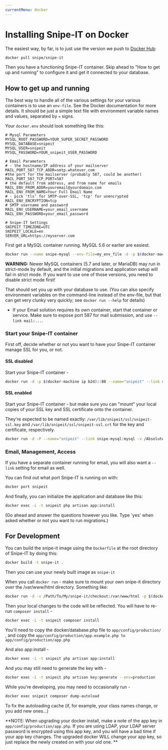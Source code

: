 ```yaml
---
currentMenu: docker
---
```


# Installing Snipe-IT on Docker

The easiest way, by far, is to just use the version we push to [Docker Hub](https://hub.docker.com/r/snipe/snipe-it/):

```sh
docker pull snipe/snipe-it
```

Then you have a functioning Snipe-IT container. Skip ahead to "How to get up and
running" to configure it and get it connected to your database.

## How to get up and running

The best way to handle all of the various settings for your various containers is to use an `env-file`.
See the Docker documentation for more details. It should be just a simple text file with environment
variable names and values, separated by ```=``` signs.

Your `docker.env` should look something like this:

```env
# Mysql Parameters
MYSQL_ROOT_PASSWORD=YOUR_SUPER_SECRET_PASSWORD
MYSQL_DATABASE=snipeit
MYSQL_USER=snipeit
MYSQL_PASSWORD=YOUR_snipeit_USER_PASSWORD

# Email Parameters
# - the hostname/IP address of your mailserver
MAIL_PORT_587_TCP_ADDR=smtp.whatever.com
#the port for the mailserver (probably 587, could be another)
MAIL_PORT_587_TCP_PORT=587
# the default from address, and from name for emails
MAIL_ENV_FROM_ADDR=youremail@yourdomain.com
MAIL_ENV_FROM_NAME=Your Full Email Name
# - pick 'tls' for SMTP-over-SSL, 'tcp' for unencrypted
MAIL_ENV_ENCRYPTION=tcp
# SMTP username and password
MAIL_ENV_USERNAME=your_email_username
MAIL_ENV_PASSWORD=your_email_password

# Snipe-IT Settings
SNIPEIT_TIMEZONE=UTC
SNIPEIT_LOCALE=en
SERVER_URL=https://myserver.com
```
First get a MySQL container running. MySQL 5.6 or earlier are easiest.

```sh
docker run --name snipe-mysql --env-file=my_env_file -d -p $(docker-machine ip b2d)::3306 mysql:5.6
```

**WARNING:** Newer MySQL containers (5.7 and later, or MariaDB) may run in strict-mode by default, and the initial migrations and application setup will fail in strict mode. If you want to use one of those versions, you need to disable strict mode first!

That should set you up with your database to use. (You can also specify environment variables on the command-line instead of the env-file, but that can get very clunky very quickly; see ```docker run --help``` for details)

* If your Email solution requires its own container, start that container or service. Make sure to expose port 587 for mail submission, and use ```--link mail:...```.

### Start your Snipe-IT container

First off, decide whether or not you want to have your Snipe-IT container manage SSL for you, or not.

#### SSL disabled

Start your Snipe-IT container -
```sh
docker run -d -p $(docker-machine ip b2d)::80 --name="snipeit" --link snipe-mysql:mysql --env-file=my_env_file snipe-it
```

#### SSL enabled
Start your Snipe-IT container - but make sure you can "mount" your local copies of your SSL key and SSL certificate onto the container.

They're expected to be named exactly: `/var/lib/snipeit/ssl/snipeit-ssl.key` and `/var/lib/snipeit/ssl/snipeit-ssl.crt` for the key and certificate, respectively.

```sh
docker run -d -P --name="snipeit" --link snipe-mysql:mysql -v /Absolute/Path/To/Your/SSL_Cert_directory:/var/lib/snipeit/ssl --env-file=my_env_file snipe-it
```

### Email, Management, Access

If you have a separate container running for email, you will also want a ```--link``` setting for email as well.

You can find out what port Snipe-IT is running on with:

```sh
docker port snipeit
```

And finally, you can initialize the application and database like this:

```sh
docker exec -i -t snipeit php artisan app:install
```

(Go ahead and answer the questions however you like. Type 'yes' when asked whether or not you want to run migrations.)

## For Development

You can build the snipe-it image using the ```Dockerfile``` at the root directory of Snipe-IT by doing this:

```sh
docker build -t snipe-it .
```

Then you can use your newly built image as ```snipe-it```


When you call ```docker run``` - make sure to mount your own snipe-it directory *over* the /var/www/html directory. Something like:

```sh
docker run -d -v /Path/To/My/snipe-it/checkout:/var/www/html -p $(docker-machine ip b2d)::80  --name="snipeit" --link mysql:mysql snipeit
```

Then your local changes to the code will be reflected. You will have to re-run ```composer install``` -

```sh
docker exec -i -t snipeit composer install
```

You'll need to copy the docker/database.php file to ```app/config/production/``` , and copy the ```app/config/production/app.example.php to app/config/production/app.php```

And also app:install -

```sh
docker exec -i -t snipeit php artisan app:install
```

And you may still need to generate the key with -

```sh
docker exec -i -t snipeit php artisan key:generate --env=production
```
While you're developing, you may need to occasionally run -

```sh
docker exec snipeit composer dump-autoload
```

To fix the autoloading cache (if, for example, your class names change, or you add new ones...)

**NOTE: When upgrading your docker install, make a note of the app key in `app/config/production/app.php`. If you are using LDAP, your LDAP server password is encrypted using this app key, and you will have a bad time if your app key changes. The upgraded docker WILL change your app key, so just replace the newly created on with your old one. ** 

